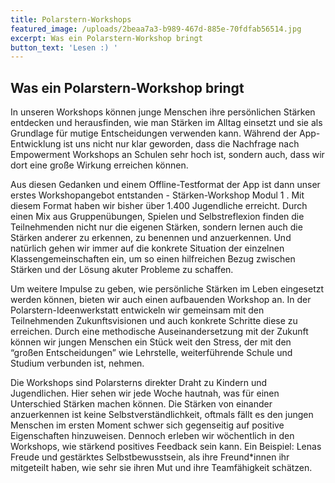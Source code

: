 ```yaml
---
title: Polarstern-Workshops
featured_image: /uploads/2beaa7a3-b989-467d-885e-70fdfab56514.jpg
excerpt: Was ein Polarstern-Workshop bringt
button_text: 'Lesen :) '
---
```

## Was ein Polarstern-Workshop bringt

In unseren Workshops können junge Menschen ihre persönlichen Stärken entdecken und herausfinden, wie man Stärken im Alltag einsetzt und sie als Grundlage für mutige Entscheidungen verwenden kann. Während der App-Entwicklung ist uns nicht nur klar geworden, dass die Nachfrage nach Empowerment Workshops an Schulen sehr hoch ist, sondern auch, dass wir dort eine große Wirkung erreichen können. 

Aus diesen Gedanken und einem Offline-Testformat der App ist dann unser erstes Workshopangebot entstanden - Stärken-Workshop Modul 1 . Mit diesem Format haben wir bisher über 1.400 Jugendliche erreicht. Durch einen Mix aus Gruppenübungen, Spielen und Selbstreflexion finden die Teilnehmenden nicht nur die eigenen Stärken, sondern lernen auch die Stärken anderer zu erkennen, zu benennen und anzuerkennen. Und natürlich gehen wir immer auf die konkrete Situation der einzelnen Klassengemeinschaften ein, um so einen hilfreichen Bezug zwischen Stärken und der Lösung akuter Probleme zu schaffen. 

Um weitere Impulse zu geben, wie persönliche Stärken im Leben eingesetzt werden können, bieten wir auch einen aufbauenden Workshop an. In der Polarstern-Ideenwerkstatt  entwickeln wir gemeinsam mit den Teilnehmenden Zukunftsvisionen und auch konkrete Schritte diese zu erreichen. Durch eine methodische Auseinandersetzung mit der Zukunft können wir jungen Menschen ein Stück weit den Stress, der mit den “großen Entscheidungen” wie Lehrstelle, weiterführende Schule und Studium verbunden ist, nehmen. 

Die Workshops sind Polarsterns direkter Draht zu Kindern und Jugendlichen. Hier sehen wir jede Woche hautnah, was für einen Unterschied Stärken machen können. Die Stärken von einander anzuerkennen ist keine Selbstverständlichkeit, oftmals fällt es den jungen Menschen im ersten Moment schwer sich gegenseitig auf positive Eigenschaften hinzuweisen. Dennoch erleben wir wöchentlich in den Workshops, wie stärkend positives Feedback sein kann. Ein Beispiel: Lenas Freude und gestärktes Selbstbewusstsein,  als ihre Freund*innen ihr mitgeteilt haben, wie sehr sie ihren Mut und ihre Teamfähigkeit schätzen.

